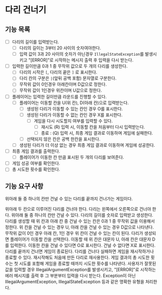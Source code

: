 # 다리 건너기

## 기능 목록

- [ ] 다리의 길이를 입력받는다.
    - [ ] 다리의 길이는 3부터 20 사이의 숫자여야한다.
    - [ ] 입력 값이 3과 20 사이의 숫자가 아닌경우 `IllegalStateException`를 발생시키고
      "[ERROR]"로 시작하는 메시지 출력 후 입력을 다시 받는다.

- [ ] 입력한 길이만큼 0과 1 중 무작위 값으로 두 개의 다리를 생성한다.
    - [ ] 다리의 시작은 `[`, 다리의 끝은 `]` 로 표시한다.
    - [ ] 다리 칸의 구분은 `|`(앞뒤 공백 포함) 문자열로 구분한다.
    - [ ] 무작위 값이 0인경우 아래칸이며 D값으로 정한다.
    - [ ] 무작위 값이 1인경우 위칸이며 U값으로 정한다.

- [ ] 플레이어는 입력한 길이만큼 라운드를 진행할 수 있다.
    - [ ] 플레이어는 이동할 칸을 U(위 칸), D(아래 칸)으로 입력받는다.
        - [ ] 생성된 다리가 이동할 수 있는 칸인 경우 O를 표시한다.
        - [ ] 생성된 다리가 이동할 수 없는 칸인 경우 X를 표시한다.
            - [ ] 게임을 다시 시도할지 여부를 입력할 수 있다.
                - [ ] 재시도 (R) 입력 시, 이동할 칸을 처음부터 다시 입력받는다.
                - [ ] 종료 : (Q) 입력 시, 최종 게임 결과로 이동하며 게임에 실패한다.
        - [ ] 선택되지 않은 칸은 공백 한칸을 표시한다.
    - [ ] 생성된 다리가 더 이상 없는 경우 최종 게임 결과로 이동하며 게임에 성공한다.
- [ ] 최종 게임 결과를 출력한다.
    - [ ] 플레이어가 이동한 칸 만큼 표시된 두 개의 다리를 보여준다.
- [ ] 게임 성공 여부를 확인한다.
- [ ] 총 시도한 횟수를 확인한다.

## 기능 요구 사항

위아래 둘 중 하나의 칸만 건널 수 있는 다리를 끝까지 건너가는 게임이다.

위아래 두 칸으로 이루어진 다리를 건너야 한다.
다리는 왼쪽에서 오른쪽으로 건너야 한다.
위아래 둘 중 하나의 칸만 건널 수 있다.
다리의 길이를 숫자로 입력받고 생성한다.
다리를 생성할 때 위 칸과 아래 칸 중 건널 수 있는 칸은 0과 1 중 무작위 값을 이용해서 정한다.
위 칸을 건널 수 있는 경우 U, 아래 칸을 건널 수 있는 경우 D값으로 나타낸다.
무작위 값이 0인 경우 아래 칸, 1인 경우 위 칸이 건널 수 있는 칸이 된다.
다리가 생성되면 플레이어가 이동할 칸을 선택한다.
이동할 때 위 칸은 대문자 U, 아래 칸은 대문자 D를 입력한다.
이동한 칸을 건널 수 있다면 O로 표시한다. 건널 수 없다면 X로 표시한다.
다리를 끝까지 건너면 게임이 종료된다.
다리를 건너다 실패하면 게임을 재시작하거나 종료할 수 있다.
재시작해도 처음에 만든 다리로 재사용한다.
게임 결과의 총 시도한 횟수는 첫 시도를 포함해 게임을 종료할 때까지 시도한 횟수를 나타낸다.
사용자가 잘못된 값을 입력할 경우 IllegalArgumentException를 발생시키고, "[ERROR]"로 시작하는 에러 메시지를 출력 후 그 부분부터 입력을 다시 받는다.
Exception이 아닌 IllegalArgumentException, IllegalStateException 등과 같은 명확한 유형을 처리한다.